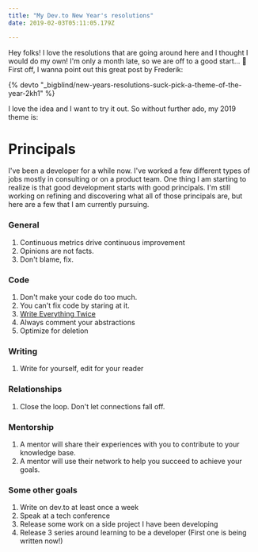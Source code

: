 ```yaml
---
title: "My Dev.to New Year's resolutions"
date: 2019-02-03T05:11:05.179Z

---
```

Hey folks! I love the resolutions that are going around here and I thought I would do my own! I'm only a month late, so we are off to a good start... 🤣 First off, I wanna point out this great post by Frederik:

{% devto "_bigblind/new-years-resolutions-suck-pick-a-theme-of-the-year-2kh1" %}

I love the idea and I want to try it out. So without further ado, my 2019 theme is:

# Principals

I've been a developer for a while now. I've worked a few different types of jobs mostly in consulting or on a product team. One thing I am starting to realize is that good development starts with good principals. I'm still working on refining and discovering what all of those principals are, but here are a few that I am currently pursuing.

### General

1. Continuous metrics drive continuous improvement
2. Opinions are not facts.
3. Don't blame, fix.

### Code

1. Don't make your code do too much.
2. You can't fix code by staring at it.
3. [Write Everything Twice](https://dev.to/wuz/stop-trying-to-be-so-dry-instead-write-everything-twice-wet-5g33)
4. Always comment your abstractions
5. Optimize for deletion

### Writing

1. Write for yourself, edit for your reader

### Relationships

1. Close the loop. Don't let connections fall off. 

### Mentorship

1. A mentor will share their experiences with you to contribute to your knowledge base.
2. A mentor will use their network to help you succeed to achieve your goals.


### Some other goals

1. Write on dev.to at least once a week
2. Speak at a tech conference
3. Release some work on a side project I have been developing
4. Release 3 series around learning to be a developer (First one is being written now!)
